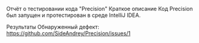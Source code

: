 Отчёт о тестировании кода "Precision"
Краткое описание
Код Precision был запущен и протестирован в среде IntelliJ IDEA.

Результаты
Обнаруженный дефект: https://github.com/SideAndrey/Precision/issues/1
